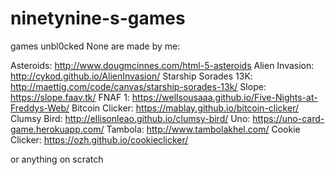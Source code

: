 # ninetynine-s-games

games unbl0cked
None are made by me:

Asteroids:
http://www.dougmcinnes.com/html-5-asteroids
Alien Invasion:
http://cykod.github.io/AlienInvasion/
Starship Sorades 13K:
http://maettig.com/code/canvas/starship-sorades-13k/
Slope:
https://slope.faav.tk/
FNAF 1:
https://wellsousaaa.github.io/Five-Nights-at-Freddys-Web/
Bitcoin Clicker:
https://mablay.github.io/bitcoin-clicker/
Clumsy Bird:
http://ellisonleao.github.io/clumsy-bird/
Uno:
https://uno-card-game.herokuapp.com/
Tambola:
http://www.tambolakhel.com/
Cookie Clicker:
https://ozh.github.io/cookieclicker/

or anything on scratch
